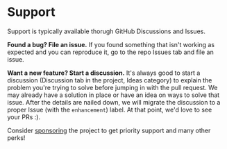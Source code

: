 # Support

Support is typically available thorugh GitHub Discussions and Issues.

**Found a bug? File an issue.** If you found something that isn't working as expected and you can reproduce it, go to the repo Issues tab and file an issue.

**Want a new feature? Start a discussion.** It's always good to start a discussion (Discussion tab in the project, Ideas category) to explain the problem you're trying to solve before jumping in with the pull request. We may already have a solution in place or have an idea on ways to solve that issue. After the details are nailed down, we will migrate the discussion to a proper Issue (with the `enhancement`) label. At that point, we'd love to see your PRs :).

Consider [sponsoring](https://github.com/sponsors/devlooped) the project to get priority support and many other perks! 
